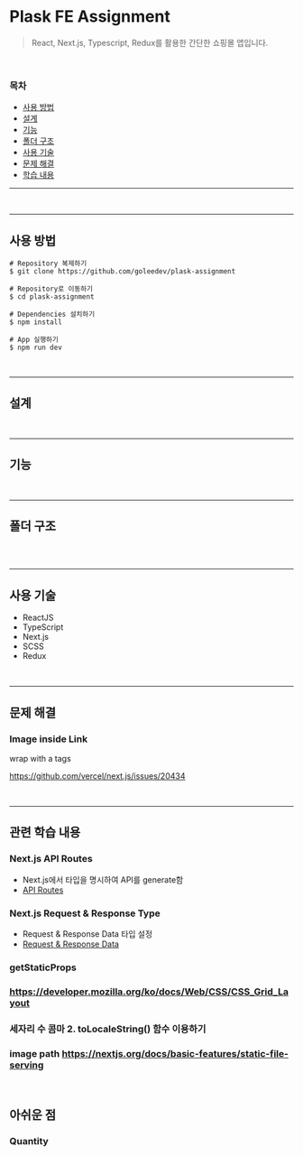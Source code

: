 # Plask FE Assignment

> React, Next.js, Typescript, Redux를 활용한 간단한 쇼핑몰 앱입니다.

&nbsp;

### 목차

- [사용 방법](#사용-방법)
- [설계](#설계)
- [기능](#기능)
- [폴더 구조](#폴더-구조)
- [사용 기술](#사용-기술)
- [문제 해결](#문제-해결)
- [학습 내용](#관련-학습-내용)

---

<p float="left">
</p>

&nbsp;

---

## 사용 방법

```
# Repository 복제하기
$ git clone https://github.com/goleedev/plask-assignment

# Repository로 이동하기
$ cd plask-assignment

# Dependencies 설치하기
$ npm install

# App 실행하기
$ npm run dev
```

&nbsp;

---

## 설계

&nbsp;

---

## 기능

&nbsp;

---

## 폴더 구조

```

```

&nbsp;

---

## 사용 기술

- ReactJS
- TypeScript
- Next.js
- SCSS
- Redux

&nbsp;

---

## 문제 해결

### Image inside Link

wrap with a tags

https://github.com/vercel/next.js/issues/20434

&nbsp;

---

## 관련 학습 내용

### Next.js API Routes

- Next.js에서 타입을 명시하여 API를 generate함
- [API Routes](https://nextjs.org/docs/api-routes/introduction)

### Next.js Request & Response Type

- Request & Response Data 타입 설정
- [Request & Response Data](https://nextjs.org/docs/basic-features/typescript)

### getStaticProps

### https://developer.mozilla.org/ko/docs/Web/CSS/CSS_Grid_Layout

### 세자리 수 콤마 2. toLocaleString() 함수 이용하기

### image path https://nextjs.org/docs/basic-features/static-file-serving

&nbsp;

## 아쉬운 점

### Quantity
